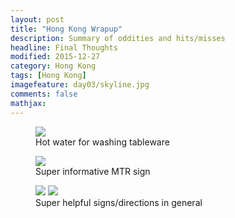 ```yaml
---
layout: post
title: "Hong Kong Wrapup"					
description: Summary of oddities and hits/misses
headline: Final Thoughts
modified: 2015-12-27	
category: Hong Kong
tags: [Hong Kong]
imagefeature: day03/skyline.jpg
comments: false
mathjax:
---
```


<figure>
<a href='{{ site.url }}/images/hongkong/washing.jpg'><img src='{{ site.url }}/images/hongkong/washing.jpg'></a>
<figcaption>Hot water for washing tableware</figcaption>
</figure>

<figure>
<a href='{{ site.url }}/images/hongkong/mtr-sign1.jpg'><img src='{{ site.url }}/images/hongkong/mtr-sign1.jpg'></a>
    <figcaption>Super informative MTR sign</figcaption>
</figure>

<figure class="half">
<a href='{{ site.url }}/images/hongkong/directions.jpg'><img src='{{ site.url }}/images/hongkong/directions.jpg'></a>
<a href='{{ site.url }}/images/hongkong/mtr-sign2.jpg'><img src='{{ site.url }}/images/hongkong/mtr-sign2.jpg'></a>
    <figcaption>Super helpful signs/directions in general</figcaption>
</figure>
